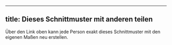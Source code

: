 ***

## title: Dieses Schnittmuster mit anderen teilen

Über den Link oben kann jede Person exakt dieses Schnittmuster mit den eigenen Maßen neu erstellen.
